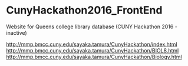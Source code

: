 # CunyHackathon2016_FrontEnd
Website for Queens college library database (CUNY Hackathon 2016 - inactive)

http://mmp.bmcc.cuny.edu/sayaka.tamura/CunyHackathon/index.html
http://mmp.bmcc.cuny.edu/sayaka.tamura/CunyHackathon/BIOL8.html
http://mmp.bmcc.cuny.edu/sayaka.tamura/CunyHackathon/Biology.html
